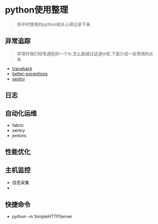 # python使用整理

> 将平时使用的python相关心得记录下来.



## 异常追踪

> 异常时我们经常遇到的一个`坎`,怎么能越过这道`坎`呢,下面介绍一些常用的`武器`.

- [traceback](#exception_trace/traceback.md)
- [better-exceptions](#exception_trace/better_exceptions.md)
- [sentry](#exception_trace/sentry.md)

## 日志

## 自动化运维

- fabric
- sentry
- jenkins



## 性能优化

## 主机监控

- 信息采集 
- ​

## 快捷命令
- python -m SimpleHTTPServer


